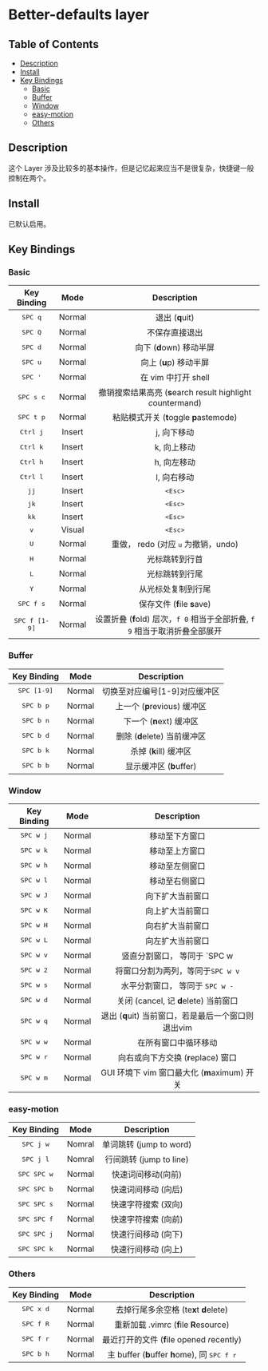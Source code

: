 # Better-defaults layer

## Table of Contents

<!-- vim-markdown-toc GFM -->
* [Description](#description)
* [Install](#install)
* [Key Bindings](#key-bindings)
    * [Basic](#basic)
    * [Buffer](#buffer)
    * [Window](#window)
    * [easy-motion](#easy-motion)
    * [Others](#others)

<!-- vim-markdown-toc -->

## Description

这个 Layer 涉及比较多的基本操作，但是记忆起来应当不是很复杂，快捷键一般控制在两个。

## Install

已默认启用。

## Key Bindings

### Basic

Key Binding            | Mode   | Description
:---:                  | :---:  | :---:
<kbd>SPC q</kbd>       | Normal | 退出 (**q**uit)
<kbd>SPC Q</kbd>       | Normal | 不保存直接退出
<kbd>SPC d</kbd>       | Normal | 向下 (**d**own) 移动半屏
<kbd>SPC u</kbd>       | Normal | 向上 (**u**p) 移动半屏
<kbd>SPC '</kbd>       | Normal | 在 vim 中打开 shell
<kbd>SPC s c</kbd>     | Normal | 撤销搜索结果高亮 (**s**earch result highlight *c*ountermand)
<kbd>SPC t p</kbd>     | Normal | 粘贴模式开关 (**t**oggle **p**astemode)
<kbd>Ctrl j</kbd>      | Insert | j, 向下移动
<kbd>Ctrl k</kbd>      | Insert | k, 向上移动
<kbd>Ctrl h</kbd>      | Insert | h, 向左移动
<kbd>Ctrl l</kbd>      | Insert | l, 向右移动
<kbd>jj</kbd>          | Insert | <kbd>\<Esc></kbd>
<kbd>jk</kbd>          | Insert | <kbd>\<Esc></kbd>
<kbd>kk</kbd>          | Insert | <kbd>\<Esc></kbd>
<kbd>v</kbd>           | Visual | <kbd>\<Esc></kbd>
<kbd>U</kbd>           | Normal | 重做， redo (对应 <kbd>u</kbd> 为撤销，undo)
<kbd>H</kbd>           | Normal | 光标跳转到行首
<kbd>L</kbd>           | Normal | 光标跳转到行尾
<kbd>Y</kbd>           | Normal | 从光标处复制到行尾
<kbd>SPC f s</kbd>     | Normal | 保存文件 (**f**ile **s**ave)
<kbd>SPC f [1-9]</kbd> | Normal | 设置折叠 (**f**old) 层次，`f 0` 相当于全部折叠, `f 9` 相当于取消折叠全部展开

### Buffer

Key Binding          | Mode   | Description
:---:                | :---:  | :---:
<kbd>SPC [1-9]</kbd> | Normal | 切换至对应编号[1-9]对应缓冲区
<kbd>SPC b p</kbd>   | Normal | 上一个 (**p**revious) 缓冲区
<kbd>SPC b n</kbd>   | Normal | 下一个 (**n**ext) 缓冲区
<kbd>SPC b d</kbd>   | Normal | 删除 (**d**elete) 当前缓冲区
<kbd>SPC b k</kbd>   | Normal | 杀掉 (**k**ill) 缓冲区
<kbd>SPC b b</kbd>   | Normal | 显示缓冲区 (**b**uffer)

### Window

Key Binding        | Mode   | Description
:---:              | :---:  | :---:
<kbd>SPC w j</kbd> | Normal | 移动至下方窗口
<kbd>SPC w k</kbd> | Normal | 移动至上方窗口
<kbd>SPC w h</kbd> | Normal | 移动至左侧窗口
<kbd>SPC w l</kbd> | Normal | 移动至右侧窗口
<kbd>SPC w J</kbd> | Normal | 向下扩大当前窗口
<kbd>SPC w K</kbd> | Normal | 向上扩大当前窗口
<kbd>SPC w H</kbd> | Normal | 向右扩大当前窗口
<kbd>SPC w L</kbd> | Normal | 向左扩大当前窗口
<kbd>SPC w v</kbd> | Normal | 竖直分割窗口， 等同于 `SPC w |`
<kbd>SPC w 2</kbd> | Normal | 将窗口分割为两列，等同于`SPC w v`
<kbd>SPC w s</kbd> | Normal | 水平分割窗口， 等同于 `SPC w -`
<kbd>SPC w d</kbd> | Normal | 关闭 (cancel, 记 **d**elete) 当前窗口
<kbd>SPC w q</kbd> | Normal | 退出 (**q**uit) 当前窗口，若是最后一个窗口则退出vim
<kbd>SPC w w</kbd> | Normal | 在所有窗口中循环移动
<kbd>SPC w r</kbd> | Normal | 向右或向下方交换 (**r**eplace) 窗口
<kbd>SPC w m</kbd> | Normal | GUI 环境下 vim 窗口最大化 (**m**aximum) 开关

### easy-motion

Key Binding          | Mode   | Description
:---:                | :---:  | :---:
<kbd>SPC j w         | Nomral | 单词跳转 (jump to word)
<kbd>SPC j l         | Nomral | 行间跳转 (jump to line)
<kbd>SPC SPC w</kbd> | Normal | 快速词间移动(向前)
<kbd>SPC SPC b</kbd> | Normal | 快速词间移动 (向后)
<kbd>SPC SPC s</kbd> | Normal | 快速字符搜索 (双向)
<kbd>SPC SPC f</kbd> | Normal | 快速字符搜索 (向前)
<kbd>SPC SPC j</kbd> | Normal | 快速行间移动 (向下)
<kbd>SPC SPC k</kbd> | Normal | 快速行间移动 (向上)

### Others

Key Binding          | Mode   | Description
:---:                | :---:  | :---:
<kbd>SPC x d</kbd>   | Normal | 去掉行尾多余空格 (te**x**t **d**elete)
<kbd>SPC f R</kbd>   | Normal | 重新加载 .vimrc (**f**ile **R**esource)
<kbd>SPC f r</kbd>   | Normal | 最近打开的文件 (**f**ile opened *r*ecently)
<kbd>SPC b h</kbd>   | Normal | 主 buffer (**b**uffer **h**ome), 同 <kbd>SPC f r</kbd>
